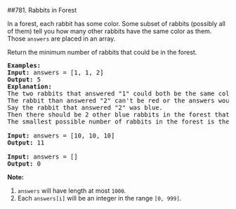 ##781. Rabbits in Forest
<p>In a forest, each rabbit has some color. Some subset of rabbits (possibly all of them) tell you how many other rabbits have the same color as them. Those <code>answers</code> are placed in an array.</p>

<p>Return the minimum number of rabbits that could be in the forest.</p>

<pre>
<strong>Examples:</strong>
<strong>Input:</strong> answers = [1, 1, 2]
<strong>Output:</strong> 5
<strong>Explanation:</strong>
The two rabbits that answered &quot;1&quot; could both be the same color, say red.
The rabbit than answered &quot;2&quot; can&#39;t be red or the answers would be inconsistent.
Say the rabbit that answered &quot;2&quot; was blue.
Then there should be 2 other blue rabbits in the forest that didn&#39;t answer into the array.
The smallest possible number of rabbits in the forest is therefore 5: 3 that answered plus 2 that didn&#39;t.

<strong>Input:</strong> answers = [10, 10, 10]
<strong>Output:</strong> 11

<strong>Input:</strong> answers = []
<strong>Output:</strong> 0
</pre>

<p><strong>Note:</strong></p>

<ol>
	<li><code>answers</code> will have length at most <code>1000</code>.</li>
	<li>Each <code>answers[i]</code> will be an integer in the range <code>[0, 999]</code>.</li>
</ol>
